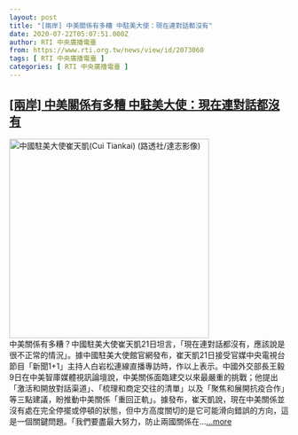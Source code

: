 ```yaml
---
layout: post
title: "[兩岸] 中美關係有多糟 中駐美大使：現在連對話都沒有"
date: 2020-07-22T05:07:51.000Z
author: RTI 中央廣播電臺
from: https://www.rti.org.tw/news/view/id/2073060
tags: [ RTI 中央廣播電臺 ]
categories: [ RTI 中央廣播電臺 ]
---
```

<!--1595394471000-->
[[兩岸] 中美關係有多糟 中駐美大使：現在連對話都沒有](https://www.rti.org.tw/news/view/id/2073060)
------

<div>
<img src="https://static.rti.org.tw/assets/thumbnails/2018/12/25/1bfccbdbc769d3377d36f05869ab0545.jpg" width="360" alt="中國駐美大使崔天凱(Cui Tiankai) (路透社/達志影像)" title="中國駐美大使崔天凱(Cui Tiankai) (路透社/達志影像)"><br>中美關係有多糟？中國駐美大使崔天凱21日坦言，「現在連對話都沒有，應該說是很不正常的情況」。據中國駐美大使館官網發布，崔天凱21日接受官媒中央電視台節目「新聞1+1」主持人白岩松連線直播專訪時，作以上表示。中國外交部長王毅9日在中美智庫媒體視訊論壇說，中美關係面臨建交以來最嚴重的挑戰；他提出「激活和開放對話渠道」、「梳理和商定交往的清單」以及「聚焦和展開抗疫合作」等三點建議，盼推動中美關係「重回正軌」。據發布，崔天凱說，現在中美關係並沒有處在完全停擺或停頓的狀態，但中方高度關切的是它可能滑向錯誤的方向，這是一個關鍵問題。「我們要盡最大努力，防止兩國關係在...<a target="_blank" href="https://www.rti.org.tw/news/view/id/2073060">...more</a>
</div>
